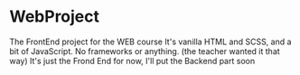# WebProject
The FrontEnd project for the WEB course
It's vanilla HTML and SCSS, and a bit of JavaScript. No frameworks or anything. (the teacher wanted it that way)
It's just the Frond End for now, I'll put the Backend part soon
